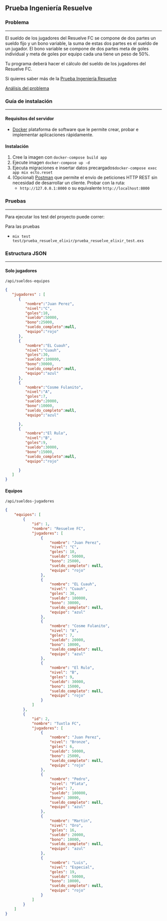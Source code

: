 
## Prueba Ingeniería Resuelve
### Problema
---

El sueldo de los jugadores del Resuelve FC se compone de dos partes un sueldo fijo y un bono variable, la suma de estas dos partes es el sueldo de un jugador. El bono variable se compone de dos partes meta de goles individual y meta de goles por equipo cada una tiene un peso de 50%.

Tu programa deberá hacer el cálculo del sueldo de los jugadores del Resuelve FC.

Si quieres saber más de la [Prueba Ingeniería Resuelve](https://github.com/resuelve/prueba-ing-backend) 

[Análisis del problema](https://github.com/Luisvl13/prueba_resuelve/blob/master/public/assets/analisis_problema.pdf) 

### Guía de instalación
---

#### Requisitos del servidor

* [Docker](https://www.docker.com/) plataforma de software que le permite crear, probar e implementar aplicaciones rápidamente.

#### Instalación
1. Cree la imagen con `docker-compose build app`
2. Ejecute imagen `docker-compose up -d`
3. Ejecuta migraciones e insertar datos precargados`docker-compose exec app mix ecto.reset `
4. (Opcional) [Postman](https://www.getpostman.com/) que permite el envío de peticiones HTTP REST sin necesidad de desarrollar un cliente. Probar con la ruta:
    * `http://127.0.0.1:8000` o su equivalente `http://localhost:8000`

### Pruebas
---
Para ejecutar los test del proyecto puede correr:

Para las pruebas 
* `mix test test/prueba_resuelve_elixir/prueba_resuelve_elixir_test.exs`

### Estructura JSON
---
#### Solo jugadores
`/api/sueldos-equipos`
```json
{
   "jugadores" : [  
      {  
         "nombre":"Juan Perez",
         "nivel":"C",
         "goles":10,
         "sueldo":50000,
         "bono":25000,
         "sueldo_completo":null,
         "equipo":"rojo"
      },
      {  
         "nombre":"EL Cuauh",
         "nivel":"Cuauh",
         "goles":30,
         "sueldo":100000,
         "bono":30000,
         "sueldo_completo":null,
         "equipo":"azul"
      },
      {  
         "nombre":"Cosme Fulanito",
         "nivel":"A",
         "goles":7,
         "sueldo":20000,
         "bono":10000,
         "sueldo_completo":null,
         "equipo":"azul"

      },
      {  
         "nombre":"El Rulo",
         "nivel":"B",
         "goles":9,
         "sueldo":30000,
         "bono":15000,
         "sueldo_completo":null,
         "equipo":"rojo"

      }
   ]
}
```

#### Equipos
`/api/sueldos-jugadores`
```json
{
    "equipos": [
        {
            "id": 1,
            "nombre": "Resuelve FC",
            "jugadores": [
                {
                    "nombre": "Juan Perez",
                    "nivel": "C",
                    "goles": 10,
                    "sueldo": 50000,
                    "bono": 25000,
                    "sueldo_completo": null,
                    "equipo": "rojo"
                },
                {
                    "nombre": "EL Cuauh",
                    "nivel": "Cuauh",
                    "goles": 30,
                    "sueldo": 100000,
                    "bono": 30000,
                    "sueldo_completo": null,
                    "equipo": "azul"
                },
                {
                    "nombre": "Cosme Fulanito",
                    "nivel": "A",
                    "goles": 7,
                    "sueldo": 20000,
                    "bono": 10000,
                    "sueldo_completo": null,
                    "equipo": "azul"
                },
                {
                    "nombre": "El Rulo",
                    "nivel": "B",
                    "goles": 9,
                    "sueldo": 30000,
                    "bono": 15000,
                    "sueldo_completo": null,
                    "equipo": "rojo"
                }
            ]
        },
        {
            "id": 2,
            "nombre": "Tuxtla FC",
            "jugadores": [
                {
                    "nombre": "Juan Perez",
                    "nivel": "Bronze",
                    "goles": 6,
                    "sueldo": 50000,
                    "bono": 25000,
                    "sueldo_completo": null,
                    "equipo": "rojo"
                },
                {
                    "nombre": "Pedro",
                    "nivel": "Plata",
                    "goles": 7,
                    "sueldo": 100000,
                    "bono": 30000,
                    "sueldo_completo": null,
                    "equipo": "azul"
                },
                {
                    "nombre": "Martin",
                    "nivel": "Oro",
                    "goles": 16,
                    "sueldo": 20000,
                    "bono": 10000,
                    "sueldo_completo": null,
                    "equipo": "azul"
                },
                {
                    "nombre": "Luis",
                    "nivel": "Especial",
                    "goles": 19,
                    "sueldo": 50000,
                    "bono": 10000,
                    "sueldo_completo": null,
                    "equipo": "rojo"
                }
            ]
        }
    ]
}
```
